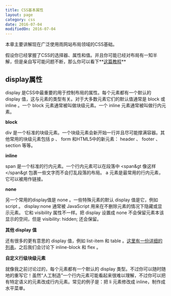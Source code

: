 ```yaml
---
title: CSS基本属性
layout: page
category: css
date: 2016-07-04
modifiedOn: 2016-07-04
---
```


本章主要讲解现在广泛使用雨网站布局领域的CSS基础。

假设你已经掌握了CSS的选择器、属性和值。并且你可能已经对布局有一知半解，但是亲自写可能问题不断，那么你可以看下**[这篇教程](http://learn.shayhowe.com/html-css/)**

## display属性

display 是CSS中最重要的用于控制布局的属性。每个元素都有一个默认的 display 值，这与元素的类型有关。对于大多数元素它们的默认值通常是 block 或 inline 。一个 block 元素通常被叫做块级元素。一个 inline 元素通常被叫做行内元素。

**block**

div 是一个标准的块级元素。一个块级元素会新开始一行并且尽可能撑满容器。其他常用的块级元素包括 p 、 form 和HTML5中的新元素： header 、 footer 、 section 等等。

**inline**

span 是一个标准的行内元素。一个行内元素可以在段落中 &lt;span&gt 像这样 &lt;/span&gt 包裹一些文字而不会打乱段落的布局。 a 元素是最常用的行内元素，它可以被用作链接。

**none**

另一个常用的display值是 none 。一些特殊元素的默认 display 值是它，例如 script 。 display:none 通常被 JavaScript 用来在不删除元素的情况下隐藏或显示元素。
它和 visibility 属性不一样。把 display 设置成 none 不会保留元素本该显示的空间，但是 visibility: hidden; 还会保留。

**其他 display 值**

还有很多的更有意思的 display 值，例如 list-item 和 table 。[这里有一份详细的列表](https://developer.mozilla.org/en-US/docs/Web/CSS/display)。之后我们会讨论下 inline-block 和 flex 。

**自定义行级块级元素**

就像我之前讨论过的，每个元素都有一个默认的 display 类型。不过你可以随时随地的重写它！虽然“人工制造”一个行内元素可能看起来很难以理解，不过你可以把有特定语义的元素改成行内元素。常见的例子是：把 li 元素修改成 inline，制作成水平菜单。










